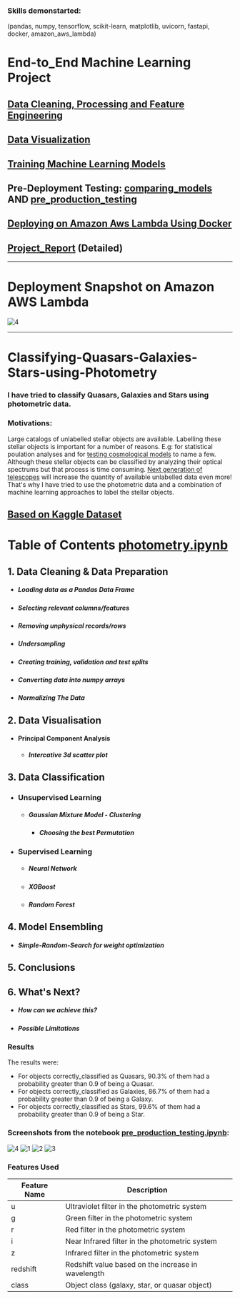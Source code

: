 ### Skills demonstarted:
(pandas, numpy, tensorflow, scikit-learn, matplotlib, uvicorn, fastapi, docker, amazon_aws_lambda)

# End-to_End Machine Learning Project

## [Data Cleaning, Processing and Feature Engineering](02__Data_Analysis__Training__Saving_Models/photometry.ipynb)

## [Data Visualization](02__Data_Analysis__Training__Saving_Models/photometry.ipynb)

## [Training Machine Learning Models](02__Data_Analysis__Training__Saving_Models/photometry.ipynb)

## Pre-Deployment Testing: [comparing_models](03__Pre_Deployment/03__pre_production_notebooks/01__comparing_models.ipynb) AND [pre_production_testing](03__Pre_Deployment/03__pre_production_notebooks/02__pre_production_testing.ipynb)

## [Deploying on Amazon Aws Lambda Using Docker](https://github.com/AnsImran/Classifying-Quasars-Galaxies-Stars-using-Photometry/tree/master/04__Deploying_on_Amazon_Aws_Lambda)

## [Project_Report](https://drive.google.com/file/d/1YuQdWmnDv7n2f3TlJHRXMCNYYN-OnXaD/view?usp=sharing) (Detailed)


---
# Deployment Snapshot on Amazon AWS Lambda
![4](05__results_screenshots/api-in-action-p4.JPG)

---
# Classifying-Quasars-Galaxies-Stars-using-Photometry
### I have tried to classify Quasars, Galaxies and Stars using photometric data.
### Motivations:
Large catalogs of unlabelled stellar objects are available. Labelling these stellar objects is important for a number of reasons. E.g: for statistical poulation analyses and for [testing cosmological models](https://academic.oup.com/mnras/article/444/1/2/1016765) to name a few. Although these stellar objects can be classified by analyzing their optical spectrums but that process is time consuming. [Next generation of telescopes](https://ui.adsabs.harvard.edu/abs/2019ApJ...873..111I/abstract) will increase the quantity of available unlabelled data even more! That's why I have tried to use the photometric data and a combination of machine learning approaches to label the stellar objects.


## [Based on Kaggle Dataset](https://www.kaggle.com/datasets/fedesoriano/stellar-classification-dataset-sdss17)


# Table of Contents [photometry.ipynb](02__Data_Analysis__Training__Saving_Models/photometry.ipynb)

## 1. Data Cleaning & Data Preparation
   - ##### Loading data as a Pandas Data Frame
   - ##### Selecting relevant columns/features
   - ##### Removing unphysical records/rows
   - ##### Undersampling
   - ##### Creating training, validation and test splits
   - ##### Converting data into numpy arrays
   - ##### Normalizing The Data

## 2. Data Visualisation
 - #### Principal Component Analysis
   - ##### Intercative 3d scatter plot

## 3. Data Classification
 - ### Unsupervised Learning
   - ##### Gaussian Mixture Model - Clustering
      - ##### Choosing the best Permutation

 - ### Supervised Learning
   - ##### Neural Network
   - ##### XGBoost
   - ##### Random Forest 

## 4. Model Ensembling
   - ##### Simple-Random-Search for weight optimization

## 5. Conclusions

## 6. What's Next?
   - ##### How can we achieve this?
   - ##### Possible Limitations



### Results
The results were:
- For objects correctly_classified as Quasars, 90.3% of them had a probability greater than 0.9 of being a Quasar.
- For objects correctly_classified as Galaxies, 86.7% of them had a probability greater than 0.9 of being a Galaxy.
- For objects correctly_classified as Stars, 99.6% of them had a probability greater than 0.9 of being a Star.
### Screenshots from the notebook [pre_production_testing.ipynb](03__Pre_Deployment/03__pre_production_notebooks/02__pre_production_testing.ipynb):
![4](05__results_screenshots/4.PNG)
![1](05__results_screenshots/1.PNG)
![2](05__results_screenshots/2.PNG)
![3](05__results_screenshots/3.PNG)



### Features Used
| Feature Name   | Description                                                                                                       |
|---------------|-------------------------------------------------------------------------------------------------------------------|
| u             | Ultraviolet filter in the photometric system                                                                   |
| g             | Green filter in the photometric system                                                                        |
| r             | Red filter in the photometric system                                                                          |
| i             | Near Infrared filter in the photometric system                                                                |
| z             | Infrared filter in the photometric system                                                                     |
| redshift      | Redshift value based on the increase in wavelength                                                            |
| class         | Object class (galaxy, star, or quasar object)                                                                 |

